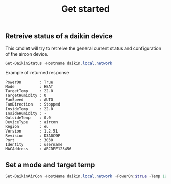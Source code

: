 ﻿---
id: usage_getstarted
title: Get started
---

## Retreive status of a daikin device

This cmdlet will try to retreive the general current status and configuration of the aircon device.

```powershell
Get-DaikinStatus -Hostname daikin.local.network
```

Example of returned response

```
PowerOn        : True
Mode           : HEAT
TargetTemp     : 22.0
TargetHumidity : 0
FanSpeed       : AUTO
FanDirection   : Stopped
InsideTemp     : 22.0
InsideHumidity : -
OutsideTemp    : 0.0
DeviceType     : aircon
Region         : eu
Version        : 1.2.51
Revision       : D3A0C9F
Port           : 3030
Identity       : username
MACAddress     : ABCDEF123456
```

## Set a mode and target temp

```powershell
Set-DaikinAirCon -HostName daikin.local.network -PowerOn:$true -Temp 19 -Mode AUTO -FanSpeed AUTO
```